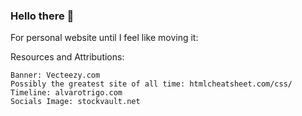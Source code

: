 ### Hello there 👋







For personal website until I feel like moving it:

Resources and Attributions:

    Banner: Vecteezy.com
    Possibly the greatest site of all time: htmlcheatsheet.com/css/
    Timeline: alvarotrigo.com
    Socials Image: stockvault.net

<!--
**xdextra/xdextra** is a ✨ _special_ ✨ repository because its `README.md` (this file) appears on your GitHub profile.

Here are some ideas to get you started:

- 🔭 I’m currently working on ...
- 🌱 I’m currently learning ...
- 👯 I’m looking to collaborate on ...
- 🤔 I’m looking for help with ...
- 💬 Ask me about ...
- 📫 How to reach me: ...
- 😄 Pronouns: ...
- ⚡ Fun fact: ...
-->
